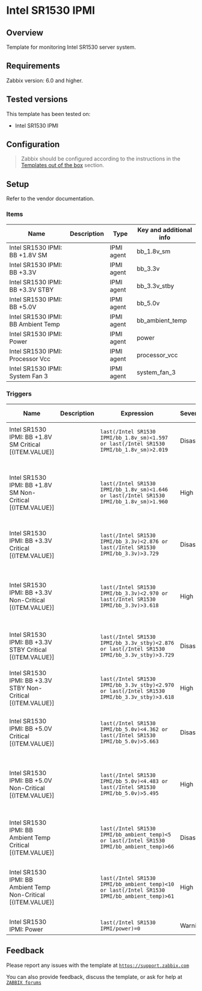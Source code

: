 
# Intel SR1530 IPMI

## Overview

Template for monitoring Intel SR1530 server system.

## Requirements

Zabbix version: 6.0 and higher.

## Tested versions

This template has been tested on:
- Intel SR1530 IPMI

## Configuration

> Zabbix should be configured according to the instructions in the [Templates out of the box](https://www.zabbix.com/documentation/6.0/manual/config/templates_out_of_the_box) section.

## Setup

Refer to the vendor documentation.


### Items

|Name|Description|Type|Key and additional info|
|----|-----------|----|-----------------------|
|Intel SR1530 IPMI: BB +1.8V SM||IPMI agent|bb_1.8v_sm|
|Intel SR1530 IPMI: BB +3.3V||IPMI agent|bb_3.3v|
|Intel SR1530 IPMI: BB +3.3V STBY||IPMI agent|bb_3.3v_stby|
|Intel SR1530 IPMI: BB +5.0V||IPMI agent|bb_5.0v|
|Intel SR1530 IPMI: BB Ambient Temp||IPMI agent|bb_ambient_temp|
|Intel SR1530 IPMI: Power||IPMI agent|power|
|Intel SR1530 IPMI: Processor Vcc||IPMI agent|processor_vcc|
|Intel SR1530 IPMI: System Fan 3||IPMI agent|system_fan_3|

### Triggers

|Name|Description|Expression|Severity|Dependencies and additional info|
|----|-----------|----------|--------|--------------------------------|
|Intel SR1530 IPMI: BB +1.8V SM Critical [{ITEM.VALUE}]||`last(/Intel SR1530 IPMI/bb_1.8v_sm)<1.597 or last(/Intel SR1530 IPMI/bb_1.8v_sm)>2.019`|Disaster|**Depends on**:<br><ul><li>Intel SR1530 IPMI: Power</li></ul>|
|Intel SR1530 IPMI: BB +1.8V SM Non-Critical [{ITEM.VALUE}]||`last(/Intel SR1530 IPMI/bb_1.8v_sm)<1.646 or last(/Intel SR1530 IPMI/bb_1.8v_sm)>1.960`|High|**Depends on**:<br><ul><li>Intel SR1530 IPMI: BB +1.8V SM Critical [{ITEM.VALUE}]</li><li>Intel SR1530 IPMI: Power</li></ul>|
|Intel SR1530 IPMI: BB +3.3V Critical [{ITEM.VALUE}]||`last(/Intel SR1530 IPMI/bb_3.3v)<2.876 or last(/Intel SR1530 IPMI/bb_3.3v)>3.729`|Disaster|**Depends on**:<br><ul><li>Intel SR1530 IPMI: Power</li></ul>|
|Intel SR1530 IPMI: BB +3.3V Non-Critical [{ITEM.VALUE}]||`last(/Intel SR1530 IPMI/bb_3.3v)<2.970 or last(/Intel SR1530 IPMI/bb_3.3v)>3.618`|High|**Depends on**:<br><ul><li>Intel SR1530 IPMI: BB +3.3V Critical [{ITEM.VALUE}]</li><li>Intel SR1530 IPMI: Power</li></ul>|
|Intel SR1530 IPMI: BB +3.3V STBY Critical [{ITEM.VALUE}]||`last(/Intel SR1530 IPMI/bb_3.3v_stby)<2.876 or last(/Intel SR1530 IPMI/bb_3.3v_stby)>3.729`|Disaster||
|Intel SR1530 IPMI: BB +3.3V STBY Non-Critical [{ITEM.VALUE}]||`last(/Intel SR1530 IPMI/bb_3.3v_stby)<2.970 or last(/Intel SR1530 IPMI/bb_3.3v_stby)>3.618`|High|**Depends on**:<br><ul><li>Intel SR1530 IPMI: BB +3.3V STBY Critical [{ITEM.VALUE}]</li></ul>|
|Intel SR1530 IPMI: BB +5.0V Critical [{ITEM.VALUE}]||`last(/Intel SR1530 IPMI/bb_5.0v)<4.362 or last(/Intel SR1530 IPMI/bb_5.0v)>5.663`|Disaster|**Depends on**:<br><ul><li>Intel SR1530 IPMI: Power</li></ul>|
|Intel SR1530 IPMI: BB +5.0V Non-Critical [{ITEM.VALUE}]||`last(/Intel SR1530 IPMI/bb_5.0v)<4.483 or last(/Intel SR1530 IPMI/bb_5.0v)>5.495`|High|**Depends on**:<br><ul><li>Intel SR1530 IPMI: BB +5.0V Critical [{ITEM.VALUE}]</li><li>Intel SR1530 IPMI: Power</li></ul>|
|Intel SR1530 IPMI: BB Ambient Temp Critical [{ITEM.VALUE}]||`last(/Intel SR1530 IPMI/bb_ambient_temp)<5 or last(/Intel SR1530 IPMI/bb_ambient_temp)>66`|Disaster||
|Intel SR1530 IPMI: BB Ambient Temp Non-Critical [{ITEM.VALUE}]||`last(/Intel SR1530 IPMI/bb_ambient_temp)<10 or last(/Intel SR1530 IPMI/bb_ambient_temp)>61`|High|**Depends on**:<br><ul><li>Intel SR1530 IPMI: BB Ambient Temp Critical [{ITEM.VALUE}]</li></ul>|
|Intel SR1530 IPMI: Power||`last(/Intel SR1530 IPMI/power)=0`|Warning||

## Feedback

Please report any issues with the template at [`https://support.zabbix.com`](https://support.zabbix.com)

You can also provide feedback, discuss the template, or ask for help at [`ZABBIX forums`](https://www.zabbix.com/forum/zabbix-suggestions-and-feedback)

